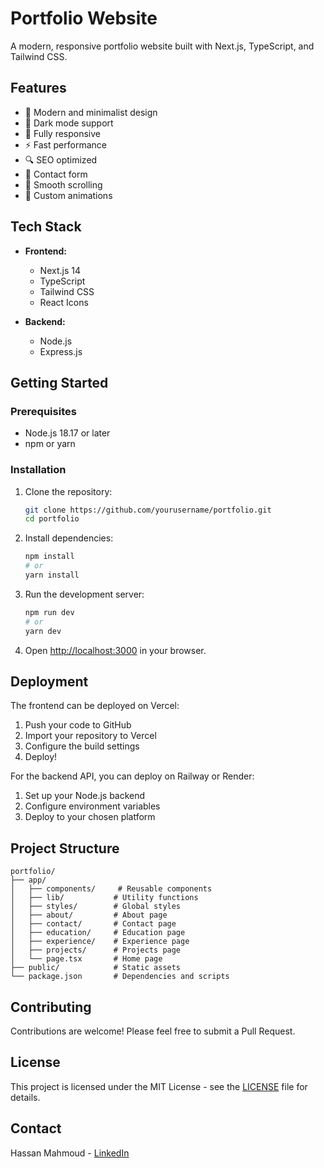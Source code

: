 # Portfolio Website

A modern, responsive portfolio website built with Next.js, TypeScript, and Tailwind CSS.

## Features

- 🎨 Modern and minimalist design
- 🌙 Dark mode support
- 📱 Fully responsive
- ⚡ Fast performance
- 🔍 SEO optimized
- 📝 Contact form
- 🎯 Smooth scrolling
- 🎨 Custom animations

## Tech Stack

- **Frontend:**
  - Next.js 14
  - TypeScript
  - Tailwind CSS
  - React Icons

- **Backend:**
  - Node.js
  - Express.js

## Getting Started

### Prerequisites

- Node.js 18.17 or later
- npm or yarn

### Installation

1. Clone the repository:
   ```bash
   git clone https://github.com/yourusername/portfolio.git
   cd portfolio
   ```

2. Install dependencies:
   ```bash
   npm install
   # or
   yarn install
   ```

3. Run the development server:
   ```bash
   npm run dev
   # or
   yarn dev
   ```

4. Open [http://localhost:3000](http://localhost:3000) in your browser.

## Deployment

The frontend can be deployed on Vercel:

1. Push your code to GitHub
2. Import your repository to Vercel
3. Configure the build settings
4. Deploy!

For the backend API, you can deploy on Railway or Render:

1. Set up your Node.js backend
2. Configure environment variables
3. Deploy to your chosen platform

## Project Structure

```
portfolio/
├── app/
│   ├── components/     # Reusable components
│   ├── lib/           # Utility functions
│   ├── styles/        # Global styles
│   ├── about/         # About page
│   ├── contact/       # Contact page
│   ├── education/     # Education page
│   ├── experience/    # Experience page
│   ├── projects/      # Projects page
│   └── page.tsx       # Home page
├── public/            # Static assets
└── package.json       # Dependencies and scripts
```

## Contributing

Contributions are welcome! Please feel free to submit a Pull Request.

## License

This project is licensed under the MIT License - see the [LICENSE](LICENSE) file for details.

## Contact

Hassan Mahmoud - [LinkedIn](https://linkedin.com/in/hassan-azb-b60587246)
